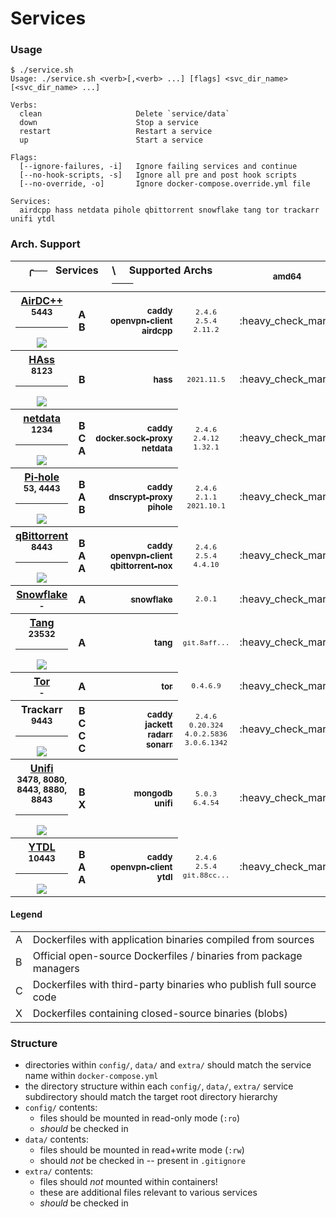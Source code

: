 # Services

### Usage

```console
$ ./service.sh 
Usage: ./service.sh <verb>[,<verb> ...] [flags] <svc_dir_name> [<svc_dir_name> ...]

Verbs:
  clean                     Delete `service/data`
  down                      Stop a service
  restart                   Restart a service
  up                        Start a service

Flags:
  [--ignore-failures, -i]   Ignore failing services and continue
  [--no-hook-scripts, -s]   Ignore all pre and post hook scripts
  [--no-override, -o]       Ignore docker-compose.override.yml file

Services:
  airdcpp hass netdata pihole qbittorrent snowflake tang tor trackarr unifi ytdl
```

### Arch. Support

<table>
  <thead>
    <tr>
      <th colspan='4' align='center'>╭── &nbsp; Services &nbsp; &nbsp; \ &nbsp; &nbsp; Supported Archs &nbsp; ─── </th>
      <th align='center'><sub>amd64</sub></th>
      <th align='center'><sub>386</sub></th>
      <th align='center'><sub>arm/v6</sub></th>
      <th align='center'><sub>arm/v7</sub></th>
      <th align='center'><sub>arm64</sub></th>
      <th align='center'><sub>ppc64le</sub></th>
    </tr>
  </thead>
  <tbody>
    <tr>
      <th>
        <a href='https://airdcpp.net/'>AirDC++</a>
        <br>
        <sub>5443</sub>
        <hr>
        <a href='https://github.com/padhi-homelab/services/actions?query=workflow%3A%22Docker+Compose+Test+%28AirDC%2B%2B%29%22'><img src='https://img.shields.io/github/workflow/status/padhi-homelab/services/Docker%20Compose%20Test%20(AirDC%2B%2B)?logo=github&logoWidth=24&style=flat-square&label=tests'></img></a>
      </th>
      <th>
        A <br> B
      </th>
      <th align='right'>
        <a href='https://hub.docker.com/_/caddy'>
          <sub>caddy</sub>
        </a>
        <br>
        <a href='https://hub.docker.com/r/padhihomelab/openvpn-client/'>
          <sub>openvpn&#8209;client</sub>
        </a>
        <br>
        <a href='https://hub.docker.com/r/padhihomelab/airdcpp/'>
          <sub>airdcpp</sub>
        </a>
      </th>
      <td align='center'>
        <code><sub>2.4.6</sub></code>
        <br>
        <code><sub>2.5.4</sub></code>
        <br>
        <code><sub>2.11.2</sub></code>
      </td>
      <td align='center'>
        :heavy_check_mark:
      </td>
      <td align='center'>
        :heavy_multiplication_x:
        <br>
        :heavy_check_mark:
        <br>
        :heavy_check_mark:
      </td>
      <td align='center'>
        :heavy_check_mark:
        <br>
        :heavy_check_mark:
        <br>
        :heavy_multiplication_x:
      </td>
      <td align='center'>
        :heavy_check_mark:
      </td>
      <td align='center'>
        :heavy_check_mark:
      </td>
      <td align='center'>
        :heavy_check_mark:
        <br>
        :heavy_check_mark:
        <br>
        :heavy_multiplication_x:
      </td>
    </tr>
    <tr>
      <th>
        <a href='https://www.home-assistant.io/hassio/'>HAss</a>
        <br>
        <sub>8123</sub>
        <hr>
        <a href='https://github.com/padhi-homelab/services/actions?query=workflow%3A%22Docker+Compose+Test+%28HAss%29%22'><img src='https://img.shields.io/github/workflow/status/padhi-homelab/services/Docker%20Compose%20Test%20(HAss)?logo=github&logoWidth=24&style=flat-square&label=tests'></img></a>
      </th>
      <th>
        B
      </th>
      <th align='right'>
        <a href='https://hub.docker.com/r/homeassistant/home-assistant/'>
          <sub>hass</sub>
        </a>
      </th>
      <td align='center'>
        <code><sub>2021.11.5</sub></code>
      </td>
      <td align='center'>
        :heavy_check_mark:
      </td>
      <td align='center'>
        :heavy_check_mark:
      </td>
      <td align='center'>
        :heavy_check_mark:
      </td>
      <td align='center'>
        :heavy_check_mark:
      </td>
      <td align='center'>
        :heavy_check_mark:
      </td>
      <td align='center'>
        :heavy_multiplication_x:
      </td>
    </tr>
    <tr>
      <th>
        <a href='https://www.netdata.cloud'>netdata</a>
        <br>
        <sub>1234</sub>
        <hr>
        <a href='https://github.com/padhi-homelab/services/actions?query=workflow%3A%22Docker+Compose+Test+%28netdata%29%22'><img src='https://img.shields.io/github/workflow/status/padhi-homelab/services/Docker%20Compose%20Test%20(netdata)?logo=github&logoWidth=24&style=flat-square&label=tests'></img></a>
      </th>
      <th>
        B <br> C <br> A
      </th>
      <th align='right'>
        <a href='https://hub.docker.com/_/caddy'>
          <sub>caddy</sub>
        </a>
        <br>
        <a href='https://hub.docker.com/r/padhihomelab/docker.sock-proxy'>
          <sub>docker.sock&#8209;proxy</sub>
        </a>
        <br>
        <a href='https://hub.docker.com/r/padhihomelab/netdata'>
          <sub>netdata</sub>
        </a>
      </th>
      <td align='center'>
        <code><sub>2.4.6</sub></code>
        <br>
        <code><sub>2.4.12</sub></code>
        <br>
        <code><sub>1.32.1</sub></code>
      </td>
      <td align='center'>
        :heavy_check_mark:
      </td>
      <td align='center'>
        :heavy_multiplication_x:
        <br>
        :heavy_check_mark:
        <br>
        :heavy_check_mark:
      </td>
      <td align='center'>
        :heavy_check_mark:
      </td>
      <td align='center'>
        :heavy_check_mark:
      </td>
      <td align='center'>
        :heavy_check_mark:
      </td>
      <td align='center'>
        :heavy_check_mark:
      </td>
    </tr>
    <tr>
      <th>
        <a href='https://pi-hole.net'>Pi&#8209;hole</a>
        <br>
        <sub>53, 4443</sub>
        <hr>
        <a href='https://github.com/padhi-homelab/services/actions?query=workflow%3A%22Docker+Compose+Test+%28PiHole%29%22'><img src='https://img.shields.io/github/workflow/status/padhi-homelab/services/Docker%20Compose%20Test%20(PiHole)?logo=github&logoWidth=24&style=flat-square&label=tests'></img></a>
      </th>
      <th>
        B <br> A <br> B
      </th>
      <th align='right'>
        <a href='https://hub.docker.com/_/caddy'>
          <sub>caddy</sub>
        </a>
        <br>
        <a href='https://hub.docker.com/repository/docker/padhihomelab/dnscrypt-proxy'>
          <sub>dnscrypt&#8209;proxy</sub>
        </a>
        <br>
        <a href='https://hub.docker.com/r/pihole/pihole'>
          <sub>pihole</sub>
        </a>
      </th>
      <td align='center'>
        <code><sub>2.4.6</sub></code>
        <br>
        <code><sub>2.1.1</sub></code>
        <br>
        <code><sub>2021.10.1</sub></code>
      </td>
      <td align='center'>
        :heavy_check_mark:
      </td>
      <td align='center'>
        :heavy_multiplication_x:
        <br>
        :heavy_check_mark:
        <br>
        :heavy_check_mark:
      </td>
      <td align='center'>
        :heavy_check_mark:
      </td>
      <td align='center'>
        :heavy_check_mark:
      </td>
      <td align='center'>
        :heavy_check_mark:
      </td>
      <td align='center'>
        :heavy_multiplication_x:
        <br>
        :heavy_check_mark:
        <br>
        :heavy_check_mark:
      </td>
    </tr>
    <tr>
      <th>
        <a href='https://www.qbittorrent.org/'>qBittorrent</a>
        <br>
        <sub>8443</sub>
        <hr>
        <a href='https://github.com/padhi-homelab/services/actions?query=workflow%3A%22Docker+Compose+Test+%28qBittorrent%29%22'><img src='https://img.shields.io/github/workflow/status/padhi-homelab/services/Docker%20Compose%20Test%20(qBittorrent)?logo=github&logoWidth=24&style=flat-square&label=tests'></img></a>
      </th>
      <th>
        B <br> A <br> A
      </th>
      <th align='right'>
        <a href='https://hub.docker.com/_/caddy'>
          <sub>caddy</sub>
        </a>
        <br>
        <a href='https://hub.docker.com/r/padhihomelab/openvpn-client/'>
          <sub>openvpn&#8209;client</sub>
        </a>
        <br>
        <a href='https://hub.docker.com/r/padhihomelab/qbittorrent-nox/'>
          <sub>qbittorrent&#8209;nox</sub>
        </a>
      </th>
      <td align='center'>
        <code><sub>2.4.6</sub></code>
        <br>
        <code><sub>2.5.4</sub></code>
        <br>
        <code><sub>4.4.10</sub></code>
      </td>
      <td align='center'>
        :heavy_check_mark:
      </td>
      <td align='center'>
        :heavy_multiplication_x:
        <br>
        :heavy_check_mark:
        <br>
        :heavy_check_mark:
      </td>
      <td align='center'>
        :heavy_check_mark:
      </td>
      <td align='center'>
        :heavy_check_mark:
      </td>
      <td align='center'>
        :heavy_check_mark:
      </td>
      <td align='center'>
        :heavy_check_mark:
        <br>
        :heavy_check_mark:
        <br>
        :heavy_multiplication_x:
      </td>
    </tr>
    <tr>
      <th>
        <a href='https://snowflake.torproject.org'>Snowflake</a>
        <br>
        <sub>-</sub>
        <!--<hr>
        <a href='https://github.com/padhi-homelab/services/actions?query=workflow%3A%22Docker+Compose+Test+%28Snowflake%29%22'><img src='https://img.shields.io/github/workflow/status/padhi-homelab/services/Docker%20Compose%20Test%20(Snowflake)?logo=github&logoWidth=24&style=flat-square&label=tests'></img></a>-->
      </th>
      <th>
        A
      </th>
      <th align='right'>
        <a href='https://hub.docker.com/r/padhihomelab/snowflake/'>
          <sub>snowflake</sub>
        </a>
      </th>
      <td align='center'>
        <code><sub>2.0.1</sub></code>
      </td>
      <td align='center'>
        :heavy_check_mark:
      </td>
      <td align='center'>
        :heavy_check_mark:
      </td>
      <td align='center'>
        :heavy_check_mark:
      </td>
      <td align='center'>
        :heavy_check_mark:
      </td>
      <td align='center'>
        :heavy_check_mark:
      </td>
      <td align='center'>
        :heavy_multiplication_x:
      </td>
    </tr>
    <tr>
      <th>
        <a href='https://github.com/latchset/tang'>Tang</a>
        <br>
        <sub>23532</sub>
        <hr>
        <a href='https://github.com/padhi-homelab/services/actions?query=workflow%3A%22Docker+Compose+Test+%28Tang%29%22'><img src='https://img.shields.io/github/workflow/status/padhi-homelab/services/Docker%20Compose%20Test%20(Tang)?logo=github&logoWidth=24&style=flat-square&label=tests'></img></a>
      </th>
      <th>
        A
      </th>
      <th align='right'>
        <a href='https://hub.docker.com/r/padhihomelab/tang/'>
          <sub>tang</sub>
        </a>
      </th>
      <td align='center'>
        <code><sub>git.8aff...</sub></code>
      </td>
      <td align='center'>
        :heavy_check_mark:
      </td>
      <td align='center'>
        :heavy_check_mark:
      </td>
      <td align='center'>
        :heavy_check_mark:
      </td>
      <td align='center'>
        :heavy_check_mark:
      </td>
      <td align='center'>
        :heavy_check_mark:
      </td>
      <td align='center'>
        :heavy_check_mark:
      </td>
    </tr>
    <tr>
      <th>
        <a href='https://www.torproject.org'>Tor</a>
        <br>
        <sub>-</sub>
        <!--<hr>
        <a href='https://github.com/padhi-homelab/services/actions?query=workflow%3A%22Docker+Compose+Test+%28Tor%29%22'><img src='https://img.shields.io/github/workflow/status/padhi-homelab/services/Docker%20Compose%20Test%20(Tor)?logo=github&logoWidth=24&style=flat-square&label=tests'></img></a>-->
      </th>
      <th>
        A
      </th>
      <th align='right'>
        <a href='https://hub.docker.com/r/padhihomelab/tor/'>
          <sub>tor</sub>
        </a>
      </th>
      <td align='center'>
        <code><sub>0.4.6.9</sub></code>
      </td>
      <td align='center'>
        :heavy_check_mark:
      </td>
      <td align='center'>
        :heavy_check_mark:
      </td>
      <td align='center'>
        :heavy_check_mark:
      </td>
      <td align='center'>
        :heavy_check_mark:
      </td>
      <td align='center'>
        :heavy_check_mark:
      </td>
      <td align='center'>
        :heavy_check_mark:
      </td>
    </tr>
    <tr>
      <th>
        Trackarr
        <br>
        <sub>9443</sub>
        <hr>
        <a href='https://github.com/padhi-homelab/services/actions?query=workflow%3A%22Docker+Compose+Test+%28Trackarr%29%22'><img src='https://img.shields.io/github/workflow/status/padhi-homelab/services/Docker%20Compose%20Test%20(Trackarr)?logo=github&logoWidth=24&style=flat-square&label=tests'></img></a>
      </th>
      <th>
        B <br> C <br> C <br> C
      </th>
      <th align='right'>
        <a href='https://hub.docker.com/_/caddy'>
          <sub>caddy</sub>
        </a>
        <br>
        <a href='https://hub.docker.com/r/padhihomelab/jackett/'>
          <sub>jackett</sub>
        </a>
        <br>
        <a href='https://hub.docker.com/r/padhihomelab/radarr/'>
          <sub>radarr</sub>
        </a>
        <br>
        <a href='https://hub.docker.com/r/padhihomelab/sonarr/'>
          <sub>sonarr</sub>
        </a>
      </th>
      <td align='center'>
        <code><sub>2.4.6</sub></code>
        <br>
        <code><sub>0.20.324</sub></code>
        <br>
        <code><sub>4.0.2.5836</sub></code>
        <br>
        <code><sub>3.0.6.1342</sub></code>
      </td>
      <td align='center'>
        :heavy_check_mark:
      </td>
      <td align='center'>
        :heavy_multiplication_x:
        <br>
        :heavy_check_mark:
        <br>
        :heavy_multiplication_x:
        <br>
        :heavy_check_mark:
      </td>
      <td align='center'>
        :heavy_check_mark:
        <br>
        :heavy_check_mark:
        <br>
        :heavy_multiplication_x:
        <br>
        :heavy_check_mark:
      </td>
      <td align='center'>
        :heavy_check_mark:
        <br>
        :heavy_check_mark:
        <br>
        :heavy_multiplication_x:
        <br>
        :heavy_check_mark:
      </td>
      <td align='center'>
        :heavy_check_mark:
      </td>
      <td align='center'>
        :heavy_check_mark:
        <br>
        :heavy_multiplication_x:
        <br>
        :heavy_multiplication_x:
        <br>
        :heavy_multiplication_x:
      </td>
    </tr>
    <tr>
      <th>
        <a href='https://unifi-network.ui.com'>Unifi</a>
        <br>
        <sub>3478, 8080, 8443, 8880, 8843</sub>
        <hr>
        <a href='https://github.com/padhi-homelab/services/actions?query=workflow%3A%22Docker+Compose+Test+%28Unifi%29%22'><img src='https://img.shields.io/github/workflow/status/padhi-homelab/services/Docker%20Compose%20Test%20(Unifi)?logo=github&logoWidth=24&style=flat-square&label=tests'></img></a>
      </th>
      <th>
        B <br> X
      </th>
      <th align='right'>
        <a href='https://hub.docker.com/_/mongo'>
          <sub>mongodb</sub>
        </a>
        <br>
        <a href='https://hub.docker.com/r/padhihomelab/unifi'>
          <sub>unifi</sub>
        </a>
      </th>
      <td align='center'>
        <code><sub>5.0.3</sub></code>
        <br>
        <code><sub>6.4.54</sub></code>
      </td>
      <td align='center'>
        :heavy_check_mark:
      </td>
      <td align='center'>
        :heavy_multiplication_x:
        <br>
        :heavy_multiplication_x:
      </td>
      <td align='center'>
        :heavy_multiplication_x:
        <br>
        :heavy_multiplication_x:
      </td>
      <td align='center'>
        :heavy_multiplication_x:
        <br>
        :heavy_check_mark:
      </td>
      <td align='center'>
        :heavy_check_mark:
      </td>
      <td align='center'>
        :heavy_multiplication_x:
        <br>
        :heavy_multiplication_x:
      </td>
    </tr>
    <tr>
      <th>
        <a href='https://github.com/Tzahi12345/YoutubeDL-Material'>YTDL</a>
        <br>
        <sub>10443</sub>
        <hr>
        <a href='https://github.com/padhi-homelab/services/actions?query=workflow%3A%22Docker+Compose+Test+%28ytdl%29%22'><img src='https://img.shields.io/github/workflow/status/padhi-homelab/services/Docker%20Compose%20Test%20(ytdl)?logo=github&logoWidth=24&style=flat-square&label=tests'></img></a>
      </th>
      <th>
        B <br> A <br> A
      </th>
      <th align='right'>
        <a href='https://hub.docker.com/_/caddy'>
          <sub>caddy</sub>
        </a>
        <br>
        <a href='https://hub.docker.com/r/padhihomelab/openvpn-client'>
          <sub>openvpn&#8209;client</sub>
        </a>
        <br>
        <a href='https://hub.docker.com/r/padhihomelab/ytdl'>
          <sub>ytdl</sub>
        </a>
      </th>
      <td align='center'>
        <code><sub>2.4.6</sub></code>
        <br>
        <code><sub>2.5.4</sub></code>
        <br>
        <code><sub>git.88cc...</sub></code>
      </td>
      <td align='center'>
        :heavy_check_mark:
      </td>
      <td align='center'>
        :heavy_multiplication_x:
        <br>
        :heavy_check_mark:
        <br>
        :heavy_check_mark:
      </td>
      <td align='center'>
        :heavy_check_mark:
      </td>
      <td align='center'>
        :heavy_check_mark:
      </td>
      <td align='center'>
        :heavy_check_mark:
      </td>
      <td align='center'>
        :heavy_check_mark:
      </td>
    </tr>
  </tbody>
</table>

#### Legend

<table>
  <tbody>
    <tr>
      <td>A</td>
      <td>Dockerfiles with application binaries compiled from sources</td>
    </tr>
    <tr>
      <td>B</td>
      <td>Official open-source Dockerfiles / binaries from package managers</td>
    </tr>
    <tr>
      <td>C</td>
      <td>Dockerfiles with third-party binaries who publish full source code</td>
    </tr>
    <tr>
      <td>X</td>
      <td>Dockerfiles containing closed-source binaries (blobs)</td>
    </tr>
  </tbody>
</table>

### Structure

- directories within `config/`, `data/` and `extra/` should match the service name within `docker-compose.yml`
- the directory structure within each `config/`, `data/`, `extra/` service subdirectory should match the target root directory hierarchy
- `config/` contents:
  - files should be mounted in read-only mode (`:ro`)
  - _should_ be checked in
- `data/` contents:
  - files should be mounted in read+write mode (`:rw`)
  - should _not_ be checked in -- present in `.gitignore`
- `extra/` contents:
  - files should _not_ mounted within containers!
  - these are additional files relevant to various services
  - _should_ be checked in
